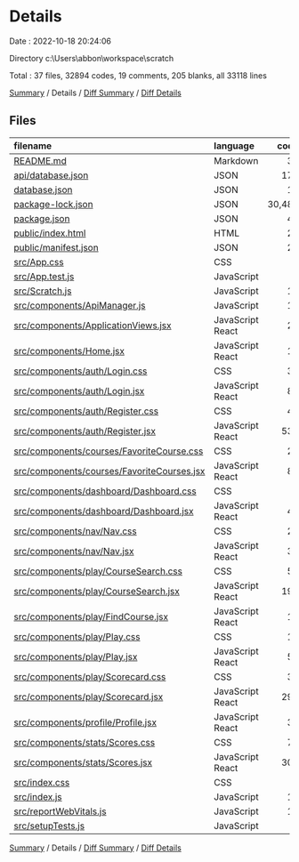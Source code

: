 # Details

Date : 2022-10-18 20:24:06

Directory c:\\Users\\abbon\\workspace\\scratch

Total : 37 files,  32894 codes, 19 comments, 205 blanks, all 33118 lines

[Summary](results.md) / Details / [Diff Summary](diff.md) / [Diff Details](diff-details.md)

## Files
| filename | language | code | comment | blank | total |
| :--- | :--- | ---: | ---: | ---: | ---: |
| [README.md](/README.md) | Markdown | 38 | 0 | 33 | 71 |
| [api/database.json](/api/database.json) | JSON | 177 | 0 | 0 | 177 |
| [database.json](/database.json) | JSON | 19 | 0 | 0 | 19 |
| [package-lock.json](/package-lock.json) | JSON | 30,487 | 0 | 1 | 30,488 |
| [package.json](/package.json) | JSON | 43 | 0 | 1 | 44 |
| [public/index.html](/public/index.html) | HTML | 20 | 0 | 2 | 22 |
| [public/manifest.json](/public/manifest.json) | JSON | 25 | 0 | 1 | 26 |
| [src/App.css](/src/App.css) | CSS | 3 | 0 | 0 | 3 |
| [src/App.test.js](/src/App.test.js) | JavaScript | 7 | 0 | 2 | 9 |
| [src/Scratch.js](/src/Scratch.js) | JavaScript | 18 | 0 | 3 | 21 |
| [src/components/ApiManager.js](/src/components/ApiManager.js) | JavaScript | 10 | 0 | 1 | 11 |
| [src/components/ApplicationViews.jsx](/src/components/ApplicationViews.jsx) | JavaScript React | 24 | 0 | 3 | 27 |
| [src/components/Home.jsx](/src/components/Home.jsx) | JavaScript React | 14 | 0 | 3 | 17 |
| [src/components/auth/Login.css](/src/components/auth/Login.css) | CSS | 36 | 0 | 4 | 40 |
| [src/components/auth/Login.jsx](/src/components/auth/Login.jsx) | JavaScript React | 87 | 0 | 6 | 93 |
| [src/components/auth/Register.css](/src/components/auth/Register.css) | CSS | 43 | 0 | 7 | 50 |
| [src/components/auth/Register.jsx](/src/components/auth/Register.jsx) | JavaScript React | 537 | 0 | 12 | 549 |
| [src/components/courses/FavoriteCourse.css](/src/components/courses/FavoriteCourse.css) | CSS | 29 | 0 | 4 | 33 |
| [src/components/courses/FavoriteCourses.jsx](/src/components/courses/FavoriteCourses.jsx) | JavaScript React | 88 | 0 | 11 | 99 |
| [src/components/dashboard/Dashboard.css](/src/components/dashboard/Dashboard.css) | CSS | 4 | 0 | 0 | 4 |
| [src/components/dashboard/Dashboard.jsx](/src/components/dashboard/Dashboard.jsx) | JavaScript React | 40 | 0 | 4 | 44 |
| [src/components/nav/Nav.css](/src/components/nav/Nav.css) | CSS | 23 | 0 | 5 | 28 |
| [src/components/nav/Nav.jsx](/src/components/nav/Nav.jsx) | JavaScript React | 35 | 0 | 3 | 38 |
| [src/components/play/CourseSearch.css](/src/components/play/CourseSearch.css) | CSS | 52 | 5 | 12 | 69 |
| [src/components/play/CourseSearch.jsx](/src/components/play/CourseSearch.jsx) | JavaScript React | 195 | 5 | 16 | 216 |
| [src/components/play/FindCourse.jsx](/src/components/play/FindCourse.jsx) | JavaScript React | 12 | 0 | 2 | 14 |
| [src/components/play/Play.css](/src/components/play/Play.css) | CSS | 10 | 0 | 1 | 11 |
| [src/components/play/Play.jsx](/src/components/play/Play.jsx) | JavaScript React | 56 | 0 | 5 | 61 |
| [src/components/play/Scorecard.css](/src/components/play/Scorecard.css) | CSS | 35 | 0 | 5 | 40 |
| [src/components/play/Scorecard.jsx](/src/components/play/Scorecard.jsx) | JavaScript React | 293 | 5 | 21 | 319 |
| [src/components/profile/Profile.jsx](/src/components/profile/Profile.jsx) | JavaScript React | 37 | 0 | 4 | 41 |
| [src/components/stats/Scores.css](/src/components/stats/Scores.css) | CSS | 70 | 0 | 11 | 81 |
| [src/components/stats/Scores.jsx](/src/components/stats/Scores.jsx) | JavaScript React | 300 | 0 | 12 | 312 |
| [src/index.css](/src/index.css) | CSS | 3 | 0 | 3 | 6 |
| [src/index.js](/src/index.js) | JavaScript | 11 | 0 | 4 | 15 |
| [src/reportWebVitals.js](/src/reportWebVitals.js) | JavaScript | 12 | 0 | 2 | 14 |
| [src/setupTests.js](/src/setupTests.js) | JavaScript | 1 | 4 | 1 | 6 |

[Summary](results.md) / Details / [Diff Summary](diff.md) / [Diff Details](diff-details.md)